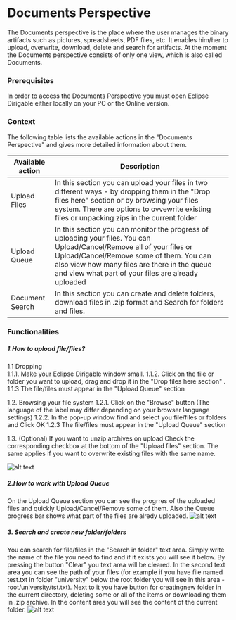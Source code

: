 # Documents Perspective #
The Documents perspective is the place where the user manages the binary artifacts such as pictures, spreadsheets, PDF files, etc. It enables him/her to upload, overwrite, download, delete and search for artifacts.
At the moment the Documents perspective consists of only one view, which is also called Documents.

### Prerequisites ###
In order to access the Documents Perspective you must open Eclipse Dirigable either locally on your PC or the Online version.

### Context ###
The following table lists the available actions in the "Documents Perspective" and gives more detailed information about them.

|Available action  | Description |
| ------------- | ------------- |
| Upload Files  | In this section you can upload your files in two different ways - by dropping them in the "Drop files here" section or by browsing your files system. There are options to ovvewrite existing files or   unpacking zips in the current folder  |
| Upload Queue  | In this section you can monitor the progress of uploading your files. You can Upload/Cancel/Remove all of your files or Upload/Cancel/Remove some of them. You can also view how many files are there in the queue and view what part of your files are already uploaded   |
|Document Search | In this section you can create and delete folders, download files in .zip format and Search for folders and files.  |

### Functionalities ###

##### 1.How to upload file/files? #####
1.1 Dropping </br>
1.1.1. Make your Eclipse Dirigable window small.
1.1.2. Click on the file or folder you want to upload, drag and drop it in the  "Drop files here section" .
1.1.3 The file/files must appear in the "Upload Queue" section

1.2. Browsing your file system
1.2.1. Click on the "Browse" button (The language of the label may differ depending on your browser language settings)
1.2.2. In the pop-up window find and select you file/files or folders and Click OK
1.2.3 The file/files must appear in the "Upload Queue" section

1.3. (Optional) If you want to unzip archives on upload Check the corresponding checkbox at the bottom of the "Upload files" section. The same applies if you want to overwrite existing files with the same name.

![alt text](https://i.gyazo.com/a8865dfb36eb6e667e4173a297f58c54.png)

##### 2.How to work with Upload Queue #####
On the Upload Queue section you can see the progrres of the uploaded files and quickly Upload/Cancel/Remove some of them. Also the Queue progress bar shows what part of the files are alredy uploaded.
![alt text](https://i.gyazo.com/33e83fb254ed500f31ba0b3559748b1d.png)

##### 3. Search and create new folder/folders #####
You can search for file/files in the "Search in folder" text area. Simply write the name of the file you need to find and if it exists you will see it below. By pressing the button "Clear" you text area will be cleared.
In the second text area you can see the path of your files (for example if you have file named test.txt in folder "university" below the root folder you will see in this area - root/university/tst.txt). Next to it you have button for creatingnew folder in the current directory, deleting some or all of the items or downloading them in .zip archive.
In the content area you will see the content of the current folder.
![alt text](https://i.gyazo.com/1ea74cb3547266c53a88cb881861a5e0.png)


